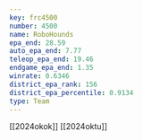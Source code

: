 ```yaml
---
key: frc4500
number: 4500
name: RoboHounds
epa_end: 28.59
auto_epa_end: 7.77
teleop_epa_end: 19.46
endgame_epa_end: 1.35
winrate: 0.6346
district_epa_rank: 156
district_epa_percentile: 0.9134
type: Team
---
```

[[2024okok]]
[[2024oktu]]
